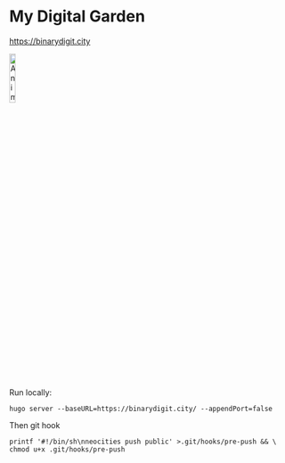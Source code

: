 # My Digital Garden

https://binarydigit.city

<img src="https://codeberg.org/BinaryDigit/website/raw/branch/main/assets/seedling-animated.gif" alt="Animated seedling graphic" width="15%">

Run locally:

```hugo server --baseURL=https://binarydigit.city/ --appendPort=false```

Then git hook

```printf '#!/bin/sh\nneocities push public' >.git/hooks/pre-push && \ chmod u+x .git/hooks/pre-push```